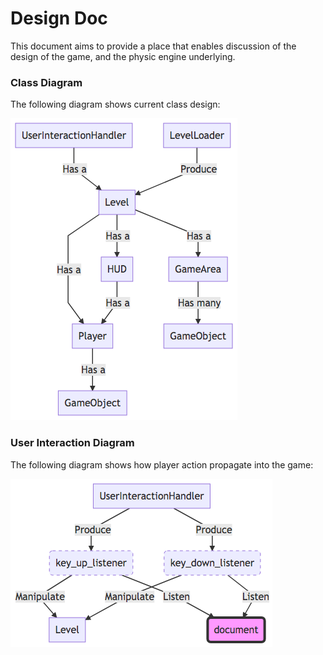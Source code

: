 # Design Doc
This document aims to provide a place that enables discussion of the design of the game, and the physic engine underlying.


### Class Diagram
The following diagram shows current class design:


![class_diagram](./class_diagram.png)


### User Interaction Diagram
The following diagram shows how player action propagate into the game:


![ui_diagram](./user_interaction_diagram.png)
